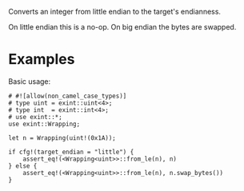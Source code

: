 Converts an integer from little endian to the target's endianness.

On little endian this is a no-op. On big endian the bytes are swapped.

# Examples

Basic usage:

```
# #![allow(non_camel_case_types)]
# type uint = exint::uint<4>;
# type int  = exint::int<4>;
# use exint::*;
use exint::Wrapping;

let n = Wrapping(uint!(0x1A));

if cfg!(target_endian = "little") {
    assert_eq!(<Wrapping<uint>>::from_le(n), n)
} else {
    assert_eq!(<Wrapping<uint>>::from_le(n), n.swap_bytes())
}
```
